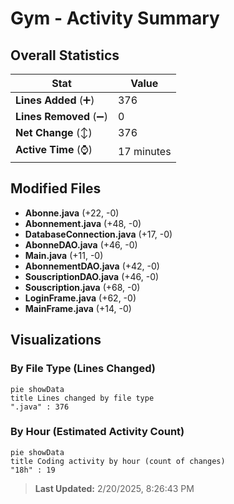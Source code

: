 # Gym - Activity Summary 

## Overall Statistics

| Stat                   | Value                                                             |
| ---------------------- | ----------------------------------------------------------------- |
| **Lines Added** (➕)   | 376                                          |
| **Lines Removed** (➖) | 0                                        |
| **Net Change** (↕)    | 376                |
| **Active Time** (⌚)   | 17 minutes |


## Modified Files
- **Abonne.java** (+22, -0)
- **Abonnement.java** (+48, -0)
- **DatabaseConnection.java** (+17, -0)
- **AbonneDAO.java** (+46, -0)
- **Main.java** (+11, -0)
- **AbonnementDAO.java** (+42, -0)
- **SouscriptionDAO.java** (+46, -0)
- **Souscription.java** (+68, -0)
- **LoginFrame.java** (+62, -0)
- **MainFrame.java** (+14, -0)

## Visualizations

### By File Type (Lines Changed)

```mermaid
pie showData
title Lines changed by file type
".java" : 376
```

### By Hour (Estimated Activity Count)

```mermaid
pie showData
title Coding activity by hour (count of changes)
"18h" : 19
```


> **Last Updated:** 2/20/2025, 8:26:43 PM